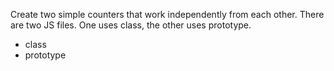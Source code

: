 Create two simple counters that work independently from each other. There are two JS files. One uses class, the other uses prototype.

- class
- prototype
